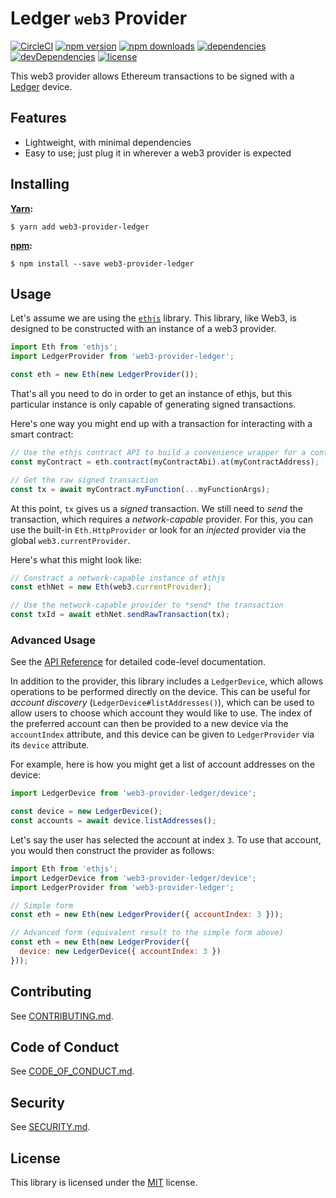 # Ledger `web3` Provider

[![CircleCI](https://circleci.com/gh/blockmason/web3-provider-ledger.svg?style=svg)][12]
[![npm version](https://img.shields.io/npm/v/web3-provider-ledger.svg)][11]
[![npm downloads](https://img.shields.io/npm/dt/web3-provider-ledger.svg)][11]
[![dependencies](https://img.shields.io/david/blockmason/web3-provider-ledger.svg)][10]
[![devDependencies](https://img.shields.io/david/dev/blockmason/web3-provider-ledger.svg)][10]
[![license](https://img.shields.io/github/license/blockmason/web3-provider-ledger.svg)][3]

This web3 provider allows Ethereum transactions to be signed with a [Ledger][4] device.

## Features

 * Lightweight, with minimal dependencies
 * Easy to use; just plug it in wherever a web3 provider is expected

## Installing

**[Yarn][5]:**

```
$ yarn add web3-provider-ledger
```

**[npm][6]:**

```
$ npm install --save web3-provider-ledger
```

## Usage

Let's assume we are using the [`ethjs`][7] library. This library, like Web3,
is designed to be constructed with an instance of a web3 provider.

```javascript
import Eth from 'ethjs';
import LedgerProvider from 'web3-provider-ledger';

const eth = new Eth(new LedgerProvider());
```

That's all you need to do in order to get an instance of ethjs, but
this particular instance is only capable of generating signed transactions.

Here's one way you might end up with a transaction for interacting with
a smart contract:

```javascript
// Use the ethjs contract API to build a convenience wrapper for a contract
const myContract = eth.contract(myContractAbi).at(myContractAddress);

// Get the raw signed transaction
const tx = await myContract.myFunction(...myFunctionArgs);
```

At this point, `tx` gives us a *signed* transaction. We still need to *send*
the transaction, which requires a *network-capable* provider. For this, you
can use the built-in `Eth.HttpProvider` or look for an *injected* provider
via the global `web3.currentProvider`.

Here's what this might look like:

```javascript
// Constract a network-capable instance of ethjs
const ethNet = new Eth(web3.currentProvider);

// Use the network-capable provider to *send* the transaction
const txId = await ethNet.sendRawTransaction(tx);
```

### Advanced Usage

See the [API Reference][9] for detailed code-level documentation.

In addition to the provider, this library includes a `LedgerDevice`,
which allows operations to be performed directly on the device. This
can be useful for *account discovery* (`LedgerDevice#listAddresses()`),
which can be used to allow users to choose which account they would like
to use. The index of the preferred account can then be provided to a new
device via the `accountIndex` attribute, and this device can be given to
`LedgerProvider` via its `device` attribute.

For example, here is how you might get a list of account addresses on
the device:

```javascript
import LedgerDevice from 'web3-provider-ledger/device';

const device = new LedgerDevice();
const accounts = await device.listAddresses();
```

Let's say the user has selected the account at index `3`. To use that account,
you would then construct the provider as follows:

```javascript
import Eth from 'ethjs';
import LedgerDevice from 'web3-provider-ledger/device';
import LedgerProvider from 'web3-provider-ledger';

// Simple form
const eth = new Eth(new LedgerProvider({ accountIndex: 3 }));

// Advanced form (equivalent result to the simple form above)
const eth = new Eth(new LedgerProvider({
  device: new LedgerDevice({ accountIndex: 3 })
}));
```

## Contributing

See [CONTRIBUTING.md][2].

## Code of Conduct

See [CODE_OF_CONDUCT.md][1].

## Security

See [SECURITY.md][8].

## License

This library is licensed under the [MIT][3] license.

[1]: https://github.com/blockmason/web3-provider-ledger/blob/master/CODE_OF_CONDUCT.md
[2]: https://github.com/blockmason/web3-provider-ledger/blob/master/CONTRIBUTING.md
[3]: https://github.com/blockmason/web3-provider-ledger/blob/master/LICENSE
[4]: https://www.ledgerwallet.com/
[5]: https://npmjs.com/
[6]: https://yarnpkg.com/
[7]: https://github.com/ethjs/ethjs
[8]: https://github.com/blockmason/web3-provider-ledger/blob/master/SECURITY.md
[9]: https://13-115747070-gh.circle-artifacts.com/0/home/project/project/docs/web3-provider-ledger/1.0.6/index.html
[10]: https://github.com/blockmason/web3-provider-ledger/blob/master/package.json
[11]: https://www.npmjs.com/package/web3-provider-ledger
[12]: https://circleci.com/gh/blockmason/web3-provider-ledger
